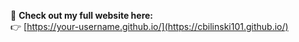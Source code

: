 🚀 **Check out my full website here:**  
👉 [https://your-username.github.io/](https://cbilinski101.github.io/)
